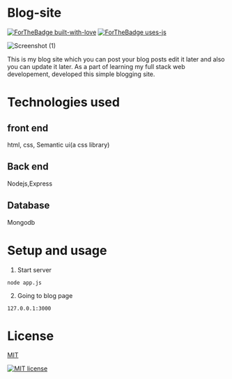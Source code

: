 # Blog-site

[![ForTheBadge built-with-love](http://ForTheBadge.com/images/badges/built-with-love.svg)](https://GitHub.com/Naereen/)
[![ForTheBadge uses-js](http://ForTheBadge.com/images/badges/uses-js.svg)](http://ForTheBadge.com)



![Screenshot (1)](https://user-images.githubusercontent.com/48166328/79627883-bf503a80-8159-11ea-835a-14f3c64da789.png)

This is my blog site which you can post your blog posts edit  it later and also you can update it later.
As a part of learning my full stack web developement, developed this simple blogging site.

# Technologies used

## front end
html, css, Semantic ui(a css library)

## Back end
Nodejs,Express

## Database 
Mongodb

# Setup and usage
1. Start server

```node app.js```

2. Going to blog page

```127.0.0.1:3000```

# License
[MIT](https://choosealicense.com/licenses/mit/)

[![MIT license](https://img.shields.io/badge/License-MIT-blue.svg)](https://lbesson.mit-license.org/)
